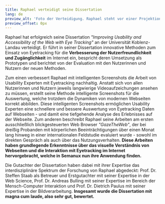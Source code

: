 ```yaml
---
title: Raphael verteidigt seine Dissertation
lang: de
preview_alt: 'Foto der Verteidigung. Raphael steht vor einer Projektionswand.'
preview_offset: 0px
---
```


Raphael hat erfolgreich seine Dissertation *"Improving Usability and Accessibility of the Web with Eye Tracking"* an der Universität Koblenz-Landau verteidigt. Er führt in seiner Dissertation innovative Methoden zum Einsatz von Eyetracking für die **Verbesserung der Nutzerfreundlichkeit und Zugänglichkeit** im Internet ein, bespricht deren Umsetzung als Prototypen und berichtet von der Evaluation mit den Nutzerinnen und Nutzern der neuen Methoden.

Zum einen verbessert Raphael mit intelligenten Screenshots die Arbeit von Usability Experten mit Eyetracking nachhaltig. Anstatt sich von allen Nutzerinnen und Nutzern jeweils langwierige Videoaufzeichungen ansehen zu müssen, erstellt seine Methode intelligente Screenshots für die Auswertung, welche trotzdem die Dynamiken von modernen Webseiten korrekt abbilden. Diese intelligenten Screenshots ermöglichen Usability Experten eine schnellere und bessere Auswertung von Eyetracking Daten auf Webseiten - und damit eine tiefgehende Analyse des Erlebnisses auf der Webseite. Zum anderen beschreibt Raphael seine Arbeiten am ersten ausschließlich blickgesteuerten Web Browser *"GazeTheWeb"*, der bei dreißig Probanden mit körperlichen Beeinträchtigungen über einen Monat lang hinweg in einer internationalen Feldstudie evaluiert wurde - sowohl im direkten Gespräch als auch über das Nutzungsverhalten. **Diese Arbeiten haben grundlegende Erkenntnisse über das visuelle Verständnis von Webseiten und die Interaktion mit Eyetracking im Internet hervorgebracht, welche in Semanux nun ihre Anwendung finden.**

Die Gutachter der Dissertation haben dabei mit ihrer Expertise das interdisziplinäre Spektrum der Forschung von Raphael abgedeckt: Prof. Dr. Steffen Staab als Betreuer und Erstgutachter mit seiner Expertise in der Web Science, Prof. Dr. Andreas Bulling mit seiner Expertise im Bereich der Mensch-Computer Interaktion und Prof. Dr. Dietrich Paulus mit seiner Expertise in der Bildverarbeitung. **Insgesamt wurde die Dissertation mit magna cum laude, also sehr gut, bewertet.**